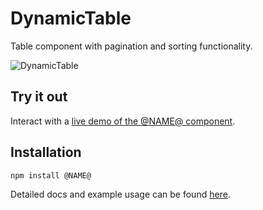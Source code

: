 # DynamicTable

Table component with pagination and sorting functionality.

![DynamicTable](http://i.imgur.com/H3Z93jk.png)

## Try it out

Interact with a [live demo of the @NAME@ component](https://aui-cdn.atlassian.com/atlaskit/stories/@NAME@/@VERSION@/).

## Installation

```sh
npm install @NAME@
```

Detailed docs and example usage can be found [here](https://aui-cdn.atlassian.com/atlaskit/stories/@atlaskit/@NAME@/@VERSION@/).
